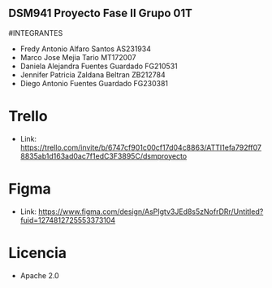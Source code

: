 ## DSM941 Proyecto Fase II Grupo 01T

#INTEGRANTES

- Fredy Antonio Alfaro Santos AS231934
- Marco Jose Mejia Tario MT172007
- Daniela Alejandra Fuentes Guardado FG210531
- Jennifer Patricia Zaldana Beltran ZB212784
- Diego Antonio Fuentes Guardado FG230381

# Trello
- Link: https://trello.com/invite/b/6747cf901c00cf17d04c8863/ATTI1efa792ff078835ab1d163ad0ac7f1edC3F3895C/dsmproyecto

# Figma
- Link: https://www.figma.com/design/AsPIgtv3JEd8s5zNofrDRr/Untitled?fuid=1274812725553373104

# Licencia

- Apache 2.0
